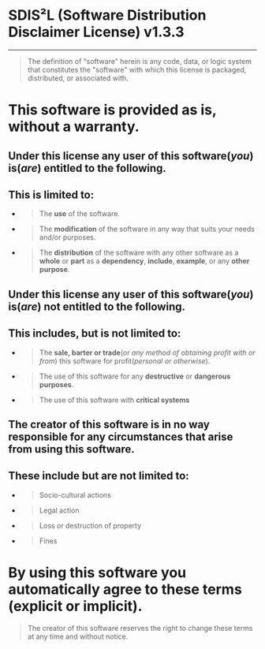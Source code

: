 # SDIS²L (Software Distribution Disclaimer License) v1.3.3
___
> The definition of "software" herein is any code, data, or logic system that constitutes the "software" with which this license is packaged, distributed, or associated with.

This software is provided as is, without a warranty.
=
Under this license **any** user of this software(*you*) **is(*are*)** entitled to the following.
-
This is limited to:
-
- >The **use** of the software.
- >The **modification** of the software in any way that suits your needs and/or purposes.
- >The **distribution** of the software with any other software as a **whole** or **part** as a **dependency**, **include**, **example**, or any **other purpose**.

Under this license **any** user of this software(*you*) **is(*are*) not** entitled to the following.
-
This includes, but is not limited to:
-

- >The **sale, barter or trade**(*or any method of obtaining profit with or from*) this software for profit(*personal or otherwise*).
- >The use of this software for any **destructive** or **dangerous purposes**.
- >The use of this software with **critical systems**

The creator of this software is in no way responsible for any circumstances that arise from using this software.
-
These include but are not limited to:
-
- >Socio-cultural actions

- >Legal action

- >Loss or destruction of property

- >Fines

By using this software you automatically agree to these terms (explicit or implicit).
=
>The creator of this software reserves the right to change these terms at any time and without notice.
